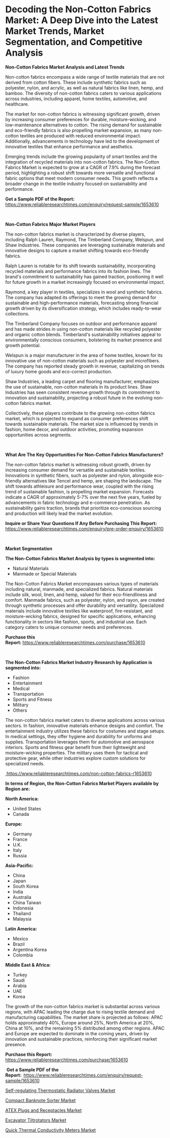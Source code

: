 <p><h1>Decoding the Non-Cotton Fabrics Market: A Deep Dive into the Latest Market Trends, Market Segmentation, and Competitive Analysis</h1></p><p><strong>Non-Cotton Fabrics Market Analysis and Latest Trends</strong></p>
<p><p>Non-cotton fabrics encompass a wide range of textile materials that are not derived from cotton fibers. These include synthetic fabrics such as polyester, nylon, and acrylic, as well as natural fabrics like linen, hemp, and bamboo. The diversity of non-cotton fabrics caters to various applications across industries, including apparel, home textiles, automotive, and healthcare. </p><p>The market for non-cotton fabrics is witnessing significant growth, driven by increasing consumer preferences for durable, moisture-wicking, and low-maintenance alternatives to cotton. The rising demand for sustainable and eco-friendly fabrics is also propelling market expansion, as many non-cotton textiles are produced with reduced environmental impact. Additionally, advancements in technology have led to the development of innovative textiles that enhance performance and aesthetics. </p><p>Emerging trends include the growing popularity of smart textiles and the integration of recycled materials into non-cotton fabrics. The Non-Cotton Fabrics Market is expected to grow at a CAGR of 7.9% during the forecast period, highlighting a robust shift towards more versatile and functional fabric options that meet modern consumer needs. This growth reflects a broader change in the textile industry focused on sustainability and performance.</p></p>
<p><strong>Get a Sample PDF of the Report:&nbsp;</strong> <a href="https://www.reliableresearchtimes.com/enquiry/request-sample/1653610?utm_campaign=2109&utm_medium=2&utm_source=Github&utm_content=ia&utm_term=28022025&utm_id=non-cotton-fabrics">https://www.reliableresearchtimes.com/enquiry/request-sample/1653610</a></p>
<p>&nbsp;</p>
<p><strong>Non-Cotton Fabrics Major Market Players</strong></p>
<p><p>The non-cotton fabrics market is characterized by diverse players, including Ralph Lauren, Raymond, The Timberland Company, Welspun, and Shaw Industries. These companies are leveraging sustainable materials and innovative designs to capture a market shifting towards eco-friendly fabrics.</p><p>Ralph Lauren is notable for its shift towards sustainability, incorporating recycled materials and performance fabrics into its fashion lines. The brand's commitment to sustainability has gained traction, positioning it well for future growth in a market increasingly focused on environmental impact.</p><p>Raymond, a key player in textiles, specializes in wool and synthetic fabrics. The company has adapted its offerings to meet the growing demand for sustainable and high-performance materials, forecasting strong financial growth driven by its diversification strategy, which includes ready-to-wear collections.</p><p>The Timberland Company focuses on outdoor and performance apparel and has made strides in using non-cotton materials like recycled polyester and organic cotton blends. Timberland's sustainability initiatives appeal to environmentally conscious consumers, bolstering its market presence and growth potential.</p><p>Welspun is a major manufacturer in the area of home textiles, known for its innovative use of non-cotton materials such as polyester and microfibers. The company has reported steady growth in revenue, capitalizing on trends of luxury home goods and eco-correct production.</p><p>Shaw Industries, a leading carpet and flooring manufacturer, emphasizes the use of sustainable, non-cotton materials in its product lines. Shaw Industries has seen consistent revenue growth through its commitment to innovation and sustainability, projecting a robust future in the evolving non-cotton fabrics market.</p><p>Collectively, these players contribute to the growing non-cotton fabrics market, which is projected to expand as consumer preferences shift towards sustainable materials. The market size is influenced by trends in fashion, home decor, and outdoor activities, promoting expansion opportunities across segments.</p></p>
<p>&nbsp;</p>
<p><strong>What Are The Key Opportunities For Non-Cotton Fabrics Manufacturers?</strong></p>
<p><p>The non-cotton fabrics market is witnessing robust growth, driven by increasing consumer demand for versatile and sustainable textiles. Innovations in synthetic fibers, such as polyester and nylon, alongside eco-friendly alternatives like Tencel and hemp, are shaping the landscape. The shift towards athleisure and performance wear, coupled with the rising trend of sustainable fashion, is propelling market expansion. Forecasts indicate a CAGR of approximately 5-7% over the next five years, fueled by advancements in fabric technology and e-commerce penetration. As sustainability gains traction, brands that prioritize eco-conscious sourcing and production will likely lead the market evolution.</p></p>
<p><strong>Inquire or Share Your Questions If Any Before Purchasing This Report:</strong> <a href="https://www.reliableresearchtimes.com/enquiry/pre-order-enquiry/1653610?utm_campaign=2109&utm_medium=2&utm_source=Github&utm_content=ia&utm_term=28022025&utm_id=non-cotton-fabrics">https://www.reliableresearchtimes.com/enquiry/pre-order-enquiry/1653610</a></p>
<p>&nbsp;</p>
<p><strong>Market Segmentation</strong></p>
<p><strong>The Non-Cotton Fabrics Market Analysis by types is segmented into:</strong></p>
<p><ul><li>Natural Materials</li><li>Manmade or Special Materials</li></ul></p>
<p><p>The Non-Cotton Fabrics Market encompasses various types of materials including natural, manmade, and specialized fabrics. Natural materials include silk, wool, linen, and hemp, valued for their eco-friendliness and comfort. Manmade fabrics, such as polyester, nylon, and rayon, are created through synthetic processes and offer durability and versatility. Specialized materials include innovative textiles like waterproof, fire-resistant, and moisture-wicking fabrics, designed for specific applications, enhancing functionality in sectors like fashion, sports, and industrial use. Each category caters to unique consumer needs and preferences.</p></p>
<p><strong>Purchase this Report:&nbsp;</strong><a href="https://www.reliableresearchtimes.com/purchase/1653610?utm_campaign=2109&utm_medium=2&utm_source=Github&utm_content=ia&utm_term=28022025&utm_id=non-cotton-fabrics">https://www.reliableresearchtimes.com/purchase/1653610</a></p>
<p>&nbsp;</p>
<p><strong>The Non-Cotton Fabrics Market Industry Research by Application is segmented into:</strong></p>
<p><ul><li>Fashion</li><li>Entertainment</li><li>Medical</li><li>Transportation</li><li>Sports and Fitness</li><li>Military</li><li>Others</li></ul></p>
<p><p>The non-cotton fabrics market caters to diverse applications across various sectors. In fashion, innovative materials enhance designs and comfort. The entertainment industry utilizes these fabrics for costumes and stage setups. In medical settings, they offer hygiene and durability for uniforms and supplies. Transportation leverages them for automotive and aerospace interiors. Sports and fitness gear benefit from their lightweight and moisture-wicking properties. The military uses them for tactical and protective gear, while other industries explore custom solutions for specialized needs.</p></p>
<p><a href="https://www.reliableresearchtimes.com/non-cotton-fabrics-r1653610?utm_campaign=2109&utm_medium=2&utm_source=Github&utm_content=ia&utm_term=28022025&utm_id=non-cotton-fabrics">&nbsp;https://www.reliableresearchtimes.com/non-cotton-fabrics-r1653610</a></p>
<p><strong>In terms of Region, the Non-Cotton Fabrics Market Players available by Region are:</strong></p>
<p>
    <p> <strong> North America: </strong>
        <ul>
            <li>United States</li>
            <li>Canada</li>
        </ul>
        </p> 
    <p> <strong> Europe: </strong>
        <ul>
            <li>Germany</li>
            <li>France</li>
            <li>U.K.</li>
            <li>Italy</li>
            <li>Russia</li>
        </ul>
        </p> 
    <p> <strong> Asia-Pacific: </strong>
        <ul>
            <li>China</li>
            <li>Japan</li>
            <li>South Korea</li>
            <li>India</li>
            <li>Australia</li>
            <li>China Taiwan</li>
            <li>Indonesia</li>
            <li>Thailand</li>
            <li>Malaysia</li>
        </ul>
        </p> 
    <p> <strong> Latin America: </strong>
        <ul>
            <li>Mexico</li>
            <li>Brazil</li>
            <li>Argentina Korea</li>
            <li>Colombia</li>
        </ul>
        </p> 
    <p> <strong> Middle East & Africa: </strong>
        <ul>
            <li>Turkey</li>
            <li>Saudi</li>
            <li>Arabia</li>
            <li>UAE</li>
            <li>Korea</li>
        </ul>
    </p>
    </p>
<p><p>The growth of the non-cotton fabrics market is substantial across various regions, with APAC leading the charge due to rising textile demand and manufacturing capabilities. The market share is projected as follows: APAC holds approximately 40%, Europe around 25%, North America at 20%, China at 10%, and the remaining 5% distributed among other regions. APAC and Europe are expected to dominate in the coming years, driven by innovation and sustainable practices, reinforcing their significant market presence.</p></p>
<p><strong>Purchase this Report: </strong><a href="https://www.reliableresearchtimes.com/purchase/1653610?utm_campaign=2109&utm_medium=2&utm_source=Github&utm_content=ia&utm_term=28022025&utm_id=non-cotton-fabrics">https://www.reliableresearchtimes.com/purchase/1653610</a></p>
<p>&nbsp;<strong>Get a Sample PDF of the Report:&nbsp;&nbsp;</strong><a href="https://www.reliableresearchtimes.com/enquiry/request-sample/1653610?utm_campaign=2109&utm_medium=2&utm_source=Github&utm_content=ia&utm_term=28022025&utm_id=non-cotton-fabrics">https://www.reliableresearchtimes.com/enquiry/request-sample/1653610</a></p>
<p><strong></strong></p>
<p><p><a href="https://github.com/ngozudapshi/Market-Research-Report-List-1/blob/main/self-regulating-thermostatic-radiator-valves-market.md?utm_campaign=2109&utm_medium=2&utm_source=Github&utm_content=ia&utm_term=28022025&utm_id=non-cotton-fabrics">Self-regulating Thermostatic Radiator Valves Market</a></p><p><a href="https://github.com/ramraomeyie/Market-Research-Report-List-1/blob/main/compact-banknote-sorter-market.md?utm_campaign=2109&utm_medium=2&utm_source=Github&utm_content=ia&utm_term=28022025&utm_id=non-cotton-fabrics">Compact Banknote Sorter Market</a></p><p><a href="https://github.com/nabadeneme/Market-Research-Report-List-1/blob/main/atex-plugs-and-receptacles-market.md?utm_campaign=2109&utm_medium=2&utm_source=Github&utm_content=ia&utm_term=28022025&utm_id=non-cotton-fabrics">ATEX Plugs and Receptacles Market</a></p><p><a href="https://github.com/vitrilaoire/Market-Research-Report-List-1/blob/main/excavator-tiltrotators-market.md?utm_campaign=2109&utm_medium=2&utm_source=Github&utm_content=ia&utm_term=28022025&utm_id=non-cotton-fabrics">Excavator Tiltrotators Market</a></p><p><a href="https://github.com/scaseiargas/Market-Research-Report-List-1/blob/main/quick-thermal-conductivity-meters-market.md?utm_campaign=2109&utm_medium=2&utm_source=Github&utm_content=ia&utm_term=28022025&utm_id=non-cotton-fabrics">Quick Thermal Conductivity Meters Market</a></p></p>